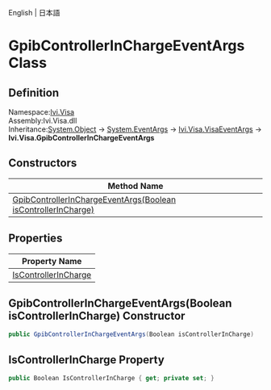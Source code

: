 English | 日本語

# GpibControllerInChargeEventArgs Class

## Definition
Namespace:[Ivi.Visa](Ivi.Visa.md)<BR>
Assembly:Ivi.Visa.dll<BR>
Inheritance:[System.Object](https://learn.microsoft.com/en-us/dotnet/api/system.object) -> [System.EventArgs](https://learn.microsoft.com/en-us/dotnet/api/system.eventargs) -> [Ivi.Visa.VisaEventArgs](Ivi.Visa.VisaEventArgs.md) -> **Ivi.Visa.GpibControllerInChargeEventArgs**

## Constructors

|Method Name|
|---|
|[GpibControllerInChargeEventArgs(Boolean isControllerInCharge)](#GpibControllerInChargeEventArgsBoolean-isControllerInCharge-constructor)|

## Properties

|Property Name|
|---|
|[IsControllerInCharge](#IsControllerInCharge-Property)|

## GpibControllerInChargeEventArgs(Boolean isControllerInCharge) Constructor
```C#
public GpibControllerInChargeEventArgs(Boolean isControllerInCharge)
```
## IsControllerInCharge Property
```C#
public Boolean IsControllerInCharge { get; private set; }
```